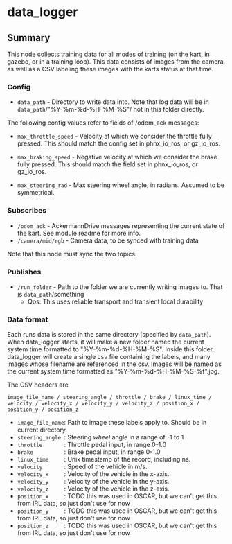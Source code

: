 # data_logger

## Summary

This node collects training data for all modes of training (on the kart, in gazebo, or in a training loop). This data
consists of images from the camera, as well as a CSV labeling these images with the karts status at that time.

### Config

- `data_path` - Directory to write data into. Note that log data will be in `data_path`/"%Y-%m-%d-%H-%M-%S"/ not in
  this folder directly.

The following config values refer to fields of /odom_ack messages:
- `max_throttle_speed` - Velocity at which we consider the throttle fully pressed. This should match the config set in
  phnx_io_ros, or gz_io_ros.

- `max_braking_speed` - Negative velocity at which we consider the brake fully pressed. This should match the field set
  in
  phnx_io_ros, or gz_io_ros.

- `max_steering_rad` - Max steering wheel angle, in radians. Assumed to be symmetrical.

### Subscribes

- `/odom_ack` - AckermannDrive messages representing the current state of the kart. See module readme for more info.
- `/camera/mid/rgb` - Camera data, to be synced with training data

Note that this node must sync the two topics.

### Publishes

- `/run_folder` - Path to the folder we are currently writing images to. That is `data_path`/something
    - Qos: This uses reliable transport and transient local durability

### Data format

Each runs data is stored in the same directory (specified by `data_path`). When data_logger starts, it will make a new
folder named the current system time formatted to "%Y-%m-%d-%H-%M-%S". Inside this folder, data_logger will create
a single csv file containing the labels, and many images whose filename are referenced in the csv. Images will be named
as the current system time formatted as "%Y-%m-%d-%H-%M-%S-%f".jpg.

The CSV headers are

```image_file_name / steering_angle / throttle / brake / linux_time / velocity / velocity_x / velocity_y / velocity_z / position_x / position_y / position_z```

- `image_file_name`: Path to image these labels apply to. Should be in current directory.
- `steering_angle `: Steering *wheel* angle in a range of -1 to 1
- `throttle       `: Throttle pedal input, in range 0-1.0
- `brake          `: Brake pedal input, in range 0-1.0
- `linux_time     `: Unix timestamp of the record, including ns.
- `velocity       `: Speed of the vehicle in m/s.
- `velocity_x     `: Velocity of the vehicle in the x-axis.
- `velocity_y     `: Velocity of the vehicle in the y-axis.
- `velocity_z     `: Velocity of the vehicle in the z-axis.
- `position_x     `: TODO this was used in OSCAR, but we can't get this from IRL data, so just don't use for now
- `position_y     `: TODO this was used in OSCAR, but we can't get this from IRL data, so just don't use for now
- `position_z     `: TODO this was used in OSCAR, but we can't get this from IRL data, so just don't use for now